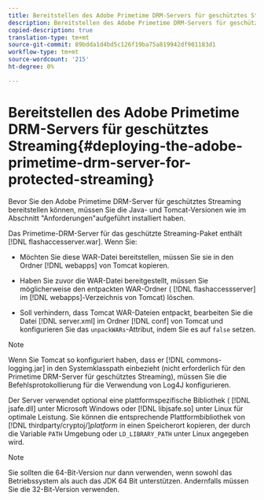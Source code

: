 ```yaml
---
title: Bereitstellen des Adobe Primetime DRM-Servers für geschütztes Streaming
description: Bereitstellen des Adobe Primetime DRM-Servers für geschütztes Streaming
copied-description: true
translation-type: tm+mt
source-git-commit: 89bdda1d4bd5c126f19ba75a819942df901183d1
workflow-type: tm+mt
source-wordcount: '215'
ht-degree: 0%

---
```



# Bereitstellen des Adobe Primetime DRM-Servers für geschütztes Streaming{#deploying-the-adobe-primetime-drm-server-for-protected-streaming}

Bevor Sie den Adobe Primetime DRM-Server für geschütztes Streaming bereitstellen können, müssen Sie die Java- und Tomcat-Versionen wie im Abschnitt &quot;Anforderungen&quot;aufgeführt installiert haben.

Das Primetime-DRM-Server für das geschützte Streaming-Paket enthält [!DNL flashaccesserver.war]. Wenn Sie:

* Möchten Sie diese WAR-Datei bereitstellen, müssen Sie sie in den Ordner [!DNL webapps] von Tomcat kopieren.
* Haben Sie zuvor die WAR-Datei bereitgestellt, müssen Sie möglicherweise den entpackten WAR-Ordner ( [!DNL flashaccessserver] im [!DNL webapps]-Verzeichnis von Tomcat) löschen.

* Soll verhindern, dass Tomcat WAR-Dateien entpackt, bearbeiten Sie die Datei [!DNL server.xml] im Ordner [!DNL conf] von Tomcat und konfigurieren Sie das `unpackWARs`-Attribut, indem Sie es auf `false` setzen.

>[!NOTE]
>
>Wenn Sie Tomcat so konfiguriert haben, dass er [!DNL commons-logging.jar] in den Systemklasspath einbezieht (nicht erforderlich für den Primetime DRM-Server für geschütztes Streaming), müssen Sie die Befehlsprotokollierung für die Verwendung von Log4J konfigurieren.

Der Server verwendet optional eine plattformspezifische Bibliothek ( [!DNL jsafe.dll] unter Microsoft Windows oder [!DNL libjsafe.so] unter Linux für optimale Leistung. Sie können die entsprechende Plattformbibliothek von [!DNL thirdparty/cryptoj/]*platform* in einen Speicherort kopieren, der durch die Variable `PATH` Umgebung oder `LD_LIBRARY_PATH` unter Linux angegeben wird.

>[!NOTE]
>
>Sie sollten die 64-Bit-Version nur dann verwenden, wenn sowohl das Betriebssystem als auch das JDK 64 Bit unterstützen. Andernfalls müssen Sie die 32-Bit-Version verwenden.

